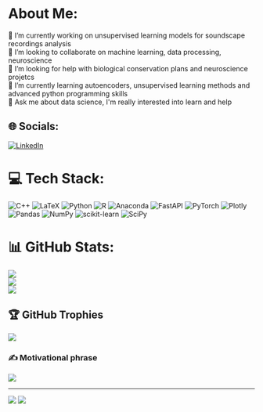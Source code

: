 # About Me:
🔭 I’m currently working on unsupervised learning models for soundscape recordings analysis<br>👯 I’m looking to collaborate on machine learning, data processing, neuroscience<br>🤝 I’m looking for help with biological conservation plans and neuroscience projetcs<br>🌱 I’m currently learning autoencoders, unsupervised learning methods and advanced python programming skills <br>💬 Ask me about data science, I'm really interested into learn and help<br>


## 🌐 Socials:
[![LinkedIn](https://img.shields.io/badge/LinkedIn-%230077B5.svg?logo=linkedin&logoColor=white)](https://linkedin.com/in/daniel-alexis-nieto-mora-48386119a/) 

# 💻 Tech Stack:
![C++](https://img.shields.io/badge/c++-%2300599C.svg?style=for-the-badge&logo=c%2B%2B&logoColor=white) ![LaTeX](https://img.shields.io/badge/latex-%23008080.svg?style=for-the-badge&logo=latex&logoColor=white) ![Python](https://img.shields.io/badge/python-3670A0?style=for-the-badge&logo=python&logoColor=ffdd54) ![R](https://img.shields.io/badge/r-%23276DC3.svg?style=for-the-badge&logo=r&logoColor=white) ![Anaconda](https://img.shields.io/badge/Anaconda-%2344A833.svg?style=for-the-badge&logo=anaconda&logoColor=white) ![FastAPI](https://img.shields.io/badge/FastAPI-005571?style=for-the-badge&logo=fastapi) ![PyTorch](https://img.shields.io/badge/PyTorch-%23EE4C2C.svg?style=for-the-badge&logo=PyTorch&logoColor=white) ![Plotly](https://img.shields.io/badge/Plotly-%233F4F75.svg?style=for-the-badge&logo=plotly&logoColor=white) ![Pandas](https://img.shields.io/badge/pandas-%23150458.svg?style=for-the-badge&logo=pandas&logoColor=white) ![NumPy](https://img.shields.io/badge/numpy-%23013243.svg?style=for-the-badge&logo=numpy&logoColor=white) ![scikit-learn](https://img.shields.io/badge/scikit--learn-%23F7931E.svg?style=for-the-badge&logo=scikit-learn&logoColor=white) ![SciPy](https://img.shields.io/badge/SciPy-%230C55A5.svg?style=for-the-badge&logo=scipy&logoColor=%white)
# 📊 GitHub Stats:
![](https://github-readme-stats.vercel.app/api?username=danielnietomora8&theme=dark&hide_border=false&include_all_commits=false&count_private=false)<br/>
![](https://github-readme-streak-stats.herokuapp.com/?user=danielnietomora8&theme=dark&hide_border=false)<br/>
![](https://github-readme-stats.vercel.app/api/top-langs/?username=danielnietomora8&theme=dark&hide_border=false&include_all_commits=false&count_private=false&layout=compact)

## 🏆 GitHub Trophies
![](https://github-profile-trophy.vercel.app/?username=danielnietomora8&theme=onedark&no-frame=true&no-bg=false&margin-w=4)

### ✍️ Motivational phrase
![](https://quotes-github-readme.vercel.app/api?type=horizontal&theme=dark)

---
[![](https://visitcount.itsvg.in/api?id=danielnietomora8&icon=0&color=4)](https://visitcount.itsvg.in)
[![](https://visitcount.itsvg.in/api?id=DanielNietoMora8&label=Profile%20Views&color=6&icon=0&pretty=false)](https://visitcount.itsvg.in)
